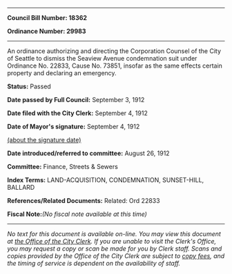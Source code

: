 

********

**Council Bill Number: 18362**
   
**Ordinance Number: 29983**
********

 An ordinance authorizing and directing the Corporation Counsel of the City of Seattle to dismiss the Seaview Avenue condemnation suit under Ordinance No. 22833, Cause No. 73851, insofar as the same effects certain property and declaring an emergency.

**Status:** Passed
   
**Date passed by Full Council:** September 3, 1912
   
**Date filed with the City Clerk:** September 4, 1912
   
**Date of Mayor's signature:** September 4, 1912
   
[(about the signature date)](/~public/approvaldate.htm)
   
   
   
**Date introduced/referred to committee:** August 26, 1912
   
**Committee:** Finance, Streets & Sewers
   
   
**Index Terms:** LAND-ACQUISITION, CONDEMNATION, SUNSET-HILL, BALLARD

**References/Related Documents:** Related: Ord 22833

**Fiscal Note:**_(No fiscal note available at this time)_
********

_No text for this document is available on-line. You may view this document at [the Office of the City Clerk](http://www.seattle.gov/leg/clerk/contactUs.htm). If you are unable to visit the Clerk's Office, you may request a copy or scan be made for you by Clerk staff. Scans and copies provided by the Office of the City Clerk are subject to [copy fees](http://clerk.seattle.gov/~public/clerkfees.htm), and the timing of service is dependent on the availability of staff._

